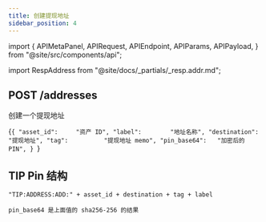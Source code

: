 ```yaml
---
title: 创建提现地址
sidebar_position: 4
---
```


import {
  APIMetaPanel,
  APIRequest,
  APIEndpoint,
  APIParams,
  APIPayload,
} from "@site/src/components/api";

import RespAddress from "@site/docs/_partials/_resp.addr.md";

## POST /addresses

创建一个提现地址

<APIEndpoint url="/addresses" />

<APIMetaPanel scope="Authorized" scopeNote="" />

<APIPayload>{`{
  "asset_id":     "资产 ID",
  "label":        "地址名称",
  "destination":  "提现地址",
  "tag":          "提现地址 memo",
  "pin_base64":   "加密后的 PIN",
}
`}</APIPayload>

## TIP Pin 结构

```
"TIP:ADDRESS:ADD:" + asset_id + destination + tag + label

pin_base64 是上面值的 sha256-256 的结果
```

<APIRequest
  title="Create an ETH address"
  method="POST"
  url='/addresses --data &apos;{"asset_id":"43d61dcd-e413-450d-80b8-101d5e903357","label":"Jason ETH Address","pin":"nRF5OyFmO4REG6lcPk1jwKDJrENim791uLe+HH0g7EwQHXK9FgCMJl5RDKbeCNDW","destination":"0x86fa049857e0209aa7d9e616f7eb3b3b78ecfdb0", "tag": "", "label": ""}&apos;'
/>

<RespAddress />
